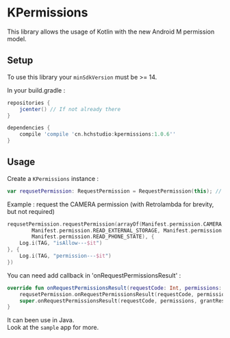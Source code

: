 # KPermissions

This library allows the usage of Kotlin with the new Android M permission model.

## Setup

To use this library your `minSdkVersion` must be >= 14.

In your build.gradle :

```gradle
repositories {
    jcenter() // If not already there
}

dependencies {
    compile 'compile 'cn.hchstudio:kpermissions:1.0.6''
}
```

## Usage

Create a `KPermissions` instance :

```kotlin
var requsetPermission: RequestPermission = RequestPermission(this); // where this is an Activity instance
```

Example : request the CAMERA permission (with Retrolambda for brevity, but not required)

```kotlin
requsetPermission.requestPermission(arrayOf(Manifest.permission.CAMERA,
        Manifest.permission.READ_EXTERNAL_STORAGE, Manifest.permission.WRITE_EXTERNAL_STORAGE,
        Manifest.permission.READ_PHONE_STATE), {
    Log.i(TAG, "isAllow---$it")
}, {
    Log.i(TAG, "permission---$it")
})
```

You can need add callback in 'onRequestPermissionsResult' :
```kotlin
override fun onRequestPermissionsResult(requestCode: Int, permissions: Array<out String>, grantResults: IntArray) {
    requsetPermission.onRequestPermissionsResult(requestCode, permissions, grantResults)
    super.onRequestPermissionsResult(requestCode, permissions, grantResults)
}
```

It can been use in Java.  
Look at the `sample` app for more.


